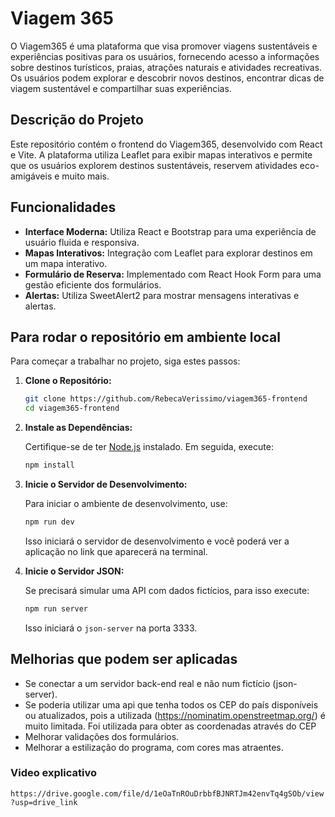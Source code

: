 # Viagem 365

O Viagem365 é uma plataforma que visa promover viagens sustentáveis e experiências positivas para os usuários, fornecendo acesso a informações sobre destinos turísticos, praias, atrações naturais e atividades recreativas. Os usuários podem explorar e descobrir novos destinos, encontrar dicas de viagem sustentável e compartilhar suas experiências.

## Descrição do Projeto

Este repositório contém o frontend do Viagem365, desenvolvido com React e Vite. A plataforma utiliza Leaflet para exibir mapas interativos e permite que os usuários explorem destinos sustentáveis, reservem atividades eco-amigáveis e muito mais.

## Funcionalidades

- **Interface Moderna:** Utiliza React e Bootstrap para uma experiência de usuário fluida e responsiva.
- **Mapas Interativos:** Integração com Leaflet para explorar destinos em um mapa interativo.
- **Formulário de Reserva:** Implementado com React Hook Form para uma gestão eficiente dos formulários.
- **Alertas:** Utiliza SweetAlert2 para mostrar mensagens interativas e alertas.

## Para rodar o repositório em ambiente local

Para começar a trabalhar no projeto, siga estes passos:

1. **Clone o Repositório:**

    ```bash
    git clone https://github.com/RebecaVerissimo/viagem365-frontend
    cd viagem365-frontend
    ```

2. **Instale as Dependências:**

    Certifique-se de ter [Node.js](https://nodejs.org/) instalado. Em seguida, execute:

    ```bash
    npm install
    ```

3. **Inicie o Servidor de Desenvolvimento:**

    Para iniciar o ambiente de desenvolvimento, use:

    ```bash
    npm run dev
    ```

    Isso iniciará o servidor de desenvolvimento e você poderá ver a aplicação no link que aparecerá na terminal.

4. **Inicie o Servidor JSON:**

    Se precisará simular uma API com dados fictícios, para isso execute:

    ```bash
    npm run server
    ```

    Isso iniciará o `json-server` na porta 3333.

##  Melhorias que podem ser aplicadas

- Se conectar a um servidor back-end real e não num fictício (json-server). 
- Se poderia utilizar uma api que tenha todos os CEP do país disponíveis ou atualizados, pois a utilizada (https://nominatim.openstreetmap.org/) é muito limitada. Foi utilizada para obter as coordenadas através do CEP
- Melhorar validações dos formulários.
- Melhorar a estilização do programa, com cores mas atraentes.

### Video explicativo

`https://drive.google.com/file/d/1eOaTnROuDrbbfBJNRTJm42envTq4gSOb/view?usp=drive_link`

